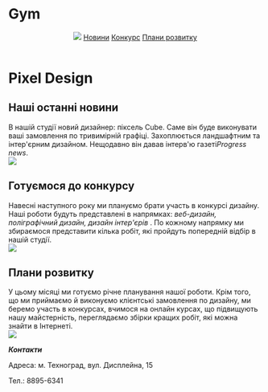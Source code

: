 # Gym
<html>
    <head>
        <title>Піксель</title>
        <link rel="stylesheet"href="style.css"/>
        </head>
    <body>
        <header>
            <img src="/uploads/2020/11/logo_0_1606475988.png"/>
            <a href="#news">Новини</a>
            <a href="#contest">Конкурс</a>
            <a href="#plans">Плани розвитку</a>
        </header>
        <main>
            <h1>Pixel Design</h1>
            <h2 id="news">Наші останні новини</h2>
            <p>В нашій студії новий дизайнер: піксель Cube. Саме він буде виконувати ваші замовлення по тривимірній графіці. Захоплюється ландшафтним та інтер'єрним дизайном. Нещодавно він давав інтерв'ю газеті<i>Progress news</i>.<br/><img src ="/uploads/2020/11/news_0_1606476698.png"></p>
            <h2 id="contest">Готуємося до конкурсу</h2>
            <p>Навесні наступного року ми плануємо брати участь в конкурсі дизайну. Наші роботи будуть представлені в напрямках: <i> веб-дизайн, поліграфічний дизайн, дизайн інтер'єрів </i>. По кожному напрямку ми збираємося представити кілька робіт, які пройдуть попередній відбір в нашій студії.<br/><img src="/uploads/2020/11/pixel-cells-3702056_1280_0_1606479607.png"/></p>
            <h2 contest="plans">Плани розвитку</h2>
            <p>У цьому місяці ми готуємо річне планування нашої роботи. Крім того, що ми приймаємо й виконуємо клієнтські замовлення по дизайну, ми беремо участь в конкурсах, вчимося на онлайн курсах, що підвищують нашу майстерність, переглядаємо збірки кращих робіт, які можна знайти в Інтернеті.<br/><img src="/uploads/2020/11/plans_0_1606479762.png"/></p>
        </main>
        <footer>
            <p><b><i>Контакти</i></b></p>
            <p>Адреса: м. Техноград, вул. Дисплейна, 15</p>
            <p>Тел.: 8895-6341</p>
        </footer>
    </body>
</html>
